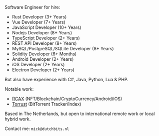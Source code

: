 Software Engineer for hire:

- Rust Developer (3+ Years)
- Vue Developer (7+ Years)
- JavaScript Developer (10+ Years)
- Nodejs Developer (8+ Years)
- TypeScript Developer (2+ Years)
- REST API Developer (8+ Years)
- MySQL/PostgreSQL/SQLite Developer (8+ Years)
- Solidity Developer (6+ Months)
- Android Developer (2+ Years)
- iOS Developer (2+ Years)
- Electron Developer (2+ Years)

But also have experience with C#, Java, Python, Lua & PHP.

Notable work:

- [RCAX](https://rcax.io) (NFT/Blockchain/CryptoCurrency/Android/iOS)
- [Torrust](https://torrust.com) (BitTorrent Tracker/Index)

Based in The Netherlands, but open to international remote work or local hybrid work.

Contact me: `mick@dutchbits.nl`
